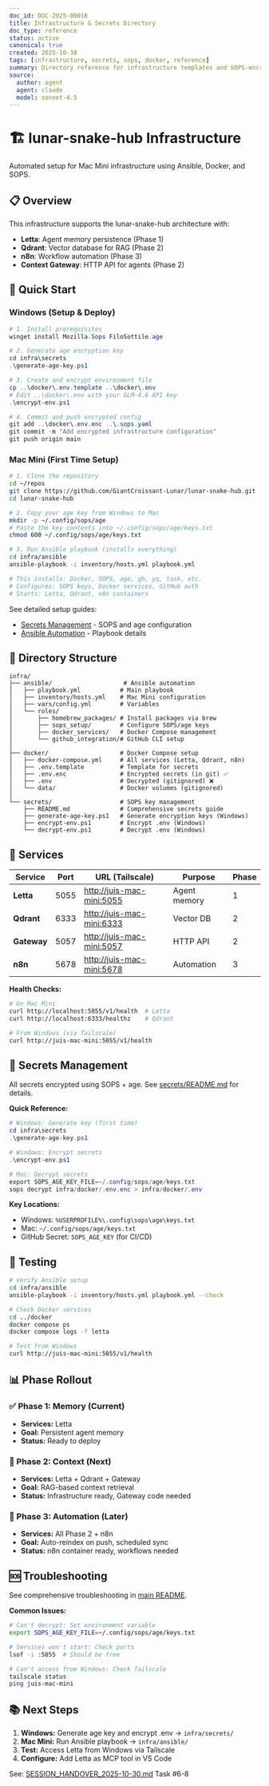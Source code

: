 ```yaml
---
doc_id: DOC-2025-00018
title: Infrastructure & Secrets Directory
doc_type: reference
status: active
canonical: true
created: 2025-10-30
tags: [infrastructure, secrets, sops, docker, reference]
summary: Directory reference for infrastructure templates and SOPS-encrypted secrets for hub services
source:
  author: agent
  agent: claude
  model: sonnet-4.5
---
```


# 🏗️ lunar-snake-hub Infrastructure

Automated setup for Mac Mini infrastructure using Ansible, Docker, and SOPS.

## 📋 Overview

This infrastructure supports the lunar-snake-hub architecture with:

- **Letta**: Agent memory persistence (Phase 1)
- **Qdrant**: Vector database for RAG (Phase 2)
- **n8n**: Workflow automation (Phase 3)
- **Context Gateway**: HTTP API for agents (Phase 2)

## 🚀 Quick Start

### Windows (Setup & Deploy)

```powershell
# 1. Install prerequisites
winget install Mozilla.Sops FiloSottile.age

# 2. Generate age encryption key
cd infra\secrets
.\generate-age-key.ps1

# 3. Create and encrypt environment file
cp ..\docker\.env.template ..\docker\.env
# Edit ..\docker\.env with your GLM-4.6 API key
.\encrypt-env.ps1

# 4. Commit and push encrypted config
git add ..\docker\.env.enc ..\.sops.yaml
git commit -m "Add encrypted infrastructure configuration"
git push origin main
```

### Mac Mini (First Time Setup)

```bash
# 1. Clone the repository
cd ~/repos
git clone https://github.com/GiantCroissant-Lunar/lunar-snake-hub.git
cd lunar-snake-hub

# 2. Copy your age key from Windows to Mac
mkdir -p ~/.config/sops/age
# Paste the key contents into ~/.config/sops/age/keys.txt
chmod 600 ~/.config/sops/age/keys.txt

# 3. Run Ansible playbook (installs everything)
cd infra/ansible
ansible-playbook -i inventory/hosts.yml playbook.yml

# This installs: Docker, SOPS, age, gh, yq, task, etc.
# Configures: SOPS keys, Docker services, GitHub auth
# Starts: Letta, Qdrant, n8n containers
```

See detailed setup guides:

- [Secrets Management](secrets/README.md) - SOPS and age configuration
- [Ansible Automation](ansible/README.md) - Playbook details

## 📁 Directory Structure

```
infra/
├── ansible/                    # Ansible automation
│   ├── playbook.yml           # Main playbook
│   ├── inventory/hosts.yml    # Mac Mini configuration
│   ├── vars/config.yml        # Variables
│   └── roles/
│       ├── homebrew_packages/ # Install packages via brew
│       ├── sops_setup/        # Configure SOPS/age keys
│       ├── docker_services/   # Docker Compose management
│       └── github_integration/# GitHub CLI setup
│
├── docker/                    # Docker Compose setup
│   ├── docker-compose.yml     # All services (Letta, Qdrant, n8n)
│   ├── .env.template          # Template for secrets
│   ├── .env.enc               # Encrypted secrets (in git) ✅
│   ├── .env                   # Decrypted (gitignored) ❌
│   └── data/                  # Docker volumes (gitignored)
│
└── secrets/                   # SOPS key management
    ├── README.md              # Comprehensive secrets guide
    ├── generate-age-key.ps1   # Generate encryption keys (Windows)
    ├── encrypt-env.ps1        # Encrypt .env (Windows)
    └── decrypt-env.ps1        # Decrypt .env (Windows)
```

## 🔧 Services

| Service | Port | URL (Tailscale) | Purpose | Phase |
|---------|------|-----------------|---------|-------|
| **Letta** | 5055 | <http://juis-mac-mini:5055> | Agent memory | 1 |
| **Qdrant** | 6333 | <http://juis-mac-mini:6333> | Vector DB | 2 |
| **Gateway** | 5057 | <http://juis-mac-mini:5057> | HTTP API | 2 |
| **n8n** | 5678 | <http://juis-mac-mini:5678> | Automation | 3 |

**Health Checks:**

```bash
# On Mac Mini
curl http://localhost:5055/v1/health  # Letta
curl http://localhost:6333/healthz    # Qdrant

# From Windows (via Tailscale)
curl http://juis-mac-mini:5055/v1/health
```

## 🔐 Secrets Management

All secrets encrypted using SOPS + age. See [secrets/README.md](secrets/README.md) for details.

**Quick Reference:**

```powershell
# Windows: Generate key (first time)
cd infra\secrets
.\generate-age-key.ps1

# Windows: Encrypt secrets
.\encrypt-env.ps1

# Mac: Decrypt secrets
export SOPS_AGE_KEY_FILE=~/.config/sops/age/keys.txt
sops decrypt infra/docker/.env.enc > infra/docker/.env
```

**Key Locations:**

- Windows: `%USERPROFILE%\.config\sops\age\keys.txt`
- Mac: `~/.config/sops/age/keys.txt`
- GitHub Secret: `SOPS_AGE_KEY` (for CI/CD)

## 🧪 Testing

```bash
# Verify Ansible setup
cd infra/ansible
ansible-playbook -i inventory/hosts.yml playbook.yml --check

# Check Docker services
cd ../docker
docker compose ps
docker compose logs -f letta

# Test from Windows
curl http://juis-mac-mini:5055/v1/health
```

## 📊 Phase Rollout

### ✅ Phase 1: Memory (Current)

- **Services:** Letta
- **Goal:** Persistent agent memory
- **Status:** Ready to deploy

### 🔄 Phase 2: Context (Next)

- **Services:** Letta + Qdrant + Gateway
- **Goal:** RAG-based context retrieval
- **Status:** Infrastructure ready, Gateway code needed

### 🔄 Phase 3: Automation (Later)

- **Services:** All Phase 2 + n8n
- **Goal:** Auto-reindex on push, scheduled sync
- **Status:** n8n container ready, workflows needed

## 🆘 Troubleshooting

See comprehensive troubleshooting in [main README](README.md#troubleshooting).

**Common Issues:**

```bash
# Can't decrypt: Set environment variable
export SOPS_AGE_KEY_FILE=~/.config/sops/age/keys.txt

# Services won't start: Check ports
lsof -i :5055  # Should be free

# Can't access from Windows: Check Tailscale
tailscale status
ping juis-mac-mini
```

## 📚 Next Steps

1. **Windows:** Generate age key and encrypt .env → `infra/secrets/`
2. **Mac Mini:** Run Ansible playbook → `infra/ansible/`
3. **Test:** Access Letta from Windows via Tailscale
4. **Configure:** Add Letta as MCP tool in VS Code

See: [SESSION_HANDOVER_2025-10-30.md](../SESSION_HANDOVER_2025-10-30.md) Task #6-8
